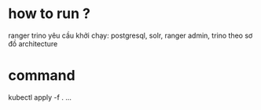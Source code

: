 # how to run ?
ranger trino yêu cầu khởi chạy: postgresql, solr, ranger admin, trino theo sơ đồ architecture

# command
kubectl apply -f .
...